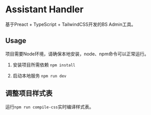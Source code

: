 # Assistant Handler

基于Preact + TypeScript + TailwindCSS开发的BS Admin工具。

## Usage

项目需要Node环境，请确保本地安装，node、npm命令可以正常运行。

1. 安装项目所需依赖
   `npm install`

2. 启动本地服务
   `npm run dev`

## 调整项目样式表

运行`npm run compile-css`实时编译样式表。
